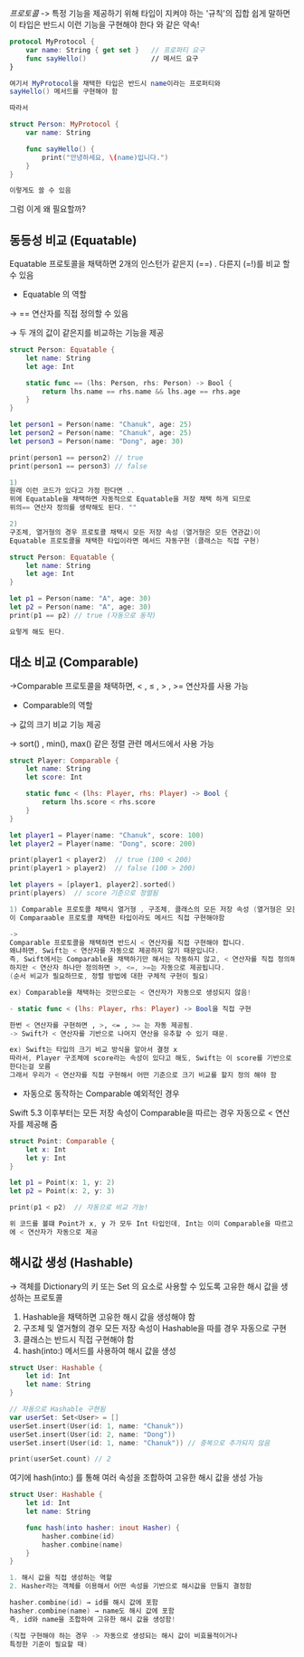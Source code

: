 
*프로토콜*
-> 특정 기능을 제공하기 위해 타입이 지켜야 하는 '규칙'의 집합
쉽게 말하면 이 타입은 반드시 이런 기능을 구현해야 한다 와 같은 약속!

``` swift
protocol MyProtocol {
    var name: String { get set }   // 프로퍼티 요구
    func sayHello()                // 메서드 요구
}

여기서 MyProtocol을 채택한 타입은 반드시 name이라는 프로퍼티와
sayHello() 메서드를 구현해야 함

따라서

struct Person: MyProtocol {
    var name: String

    func sayHello() {
        print("안녕하세요, \(name)입니다.")
    }
}

이렇게도 쓸 수 있음


```

그럼 이게 왜 필요할까?




## 동등성 비교 (Equatable)

Equatable 프로토콜을 채택하면 2개의 인스턴가 같은지 (==) . 다른지 (=!)를 비교 할 수 있음

- Equatable 의 역할

→ == 연산자를 직접 정의할 수 있음

→ 두 개의 값이 같은지를 비교하는 기능을 제공

```swift
struct Person: Equatable {
    let name: String
    let age: Int

    static func == (lhs: Person, rhs: Person) -> Bool {
        return lhs.name == rhs.name && lhs.age == rhs.age
    }
}

let person1 = Person(name: "Chanuk", age: 25)
let person2 = Person(name: "Chanuk", age: 25)
let person3 = Person(name: "Dong", age: 30)

print(person1 == person2) // true
print(person1 == person3) // false

1)
원래 이런 코드가 있다고 가정 한다면 ..
위에 Equatable을 채택하면 자동적으로 Equatable을 저장 채택 하게 되므로
위의== 연산자 정의를 생략해도 된다. ""

2)
구조체, 열거형의 경우 프로토콜 채택시 모든 저장 속성 (열거형은 모든 연관값)이 
Equatable 프로토콜을 채택한 타입이라면 메서드 자동구현 (클래스는 직접 구현)

struct Person: Equatable {
    let name: String
    let age: Int
}

let p1 = Person(name: "A", age: 30)
let p2 = Person(name: "A", age: 30)
print(p1 == p2) // true (자동으로 동작)

요렇게 해도 된다.
```




## 대소 비교 (Comparable)

→Comparable 프로토콜을 채택하면, < , ≤ , > , >= 연산자를 사용 가능

- Comparable의 역할

→ 값의 크기 비교 기능 제공

→ sort() , min(), max() 같은 정렬 관련 메서드에서 사용 가능

```swift
struct Player: Comparable {
    let name: String
    let score: Int

    static func < (lhs: Player, rhs: Player) -> Bool {
        return lhs.score < rhs.score
    }
}

let player1 = Player(name: "Chanuk", score: 100)
let player2 = Player(name: "Dong", score: 200)

print(player1 < player2)  // true (100 < 200)
print(player1 > player2)  // false (100 > 200)

let players = [player1, player2].sorted()
print(players)  // score 기준으로 정렬됨

1) Comparable 프로토콜 채택시 열거형 , 구조체, 클래스의 모든 저장 속성 (열거형은 모든 연관값)
이 Comparaable 프로토콜 채택한 타입이라도 메서드 직접 구현해야함

-> 
Comparable 프로토콜을 채택하면 반드시 < 연산자를 직접 구현해야 합니다.
왜냐하면, Swift는 < 연산자를 자동으로 제공하지 않기 때문입니다.
즉, Swift에서는 Comparable을 채택하기만 해서는 작동하지 않고, < 연산자를 직접 정의해야 합니다.
하지만 < 연산자 하나만 정의하면 >, <=, >=는 자동으로 제공됩니다.
(순서 비교가 필요하므로, 정렬 방법에 대한 구체적 구현이 필요)

ex) Comparable을 채택하는 것만으로는 < 연산자가 자동으로 생성되지 않음!

- static func < (lhs: Player, rhs: Player) -> Bool을 직접 구현

한번 < 연산자를 구현하면 , >, <= , >= 는 자동 제공됨.
-> Swift가 < 연산자를 기반으로 나머지 연산을 유추할 수 있기 때문.

ex) Swift는 타입의 크기 비교 방식을 알아서 결정 x
따라서, Player 구조체에 score라는 속성이 있다고 해도, Swift는 이 score를 기반으로 정렬해야
한다는걸 모름
그래서 우리가 < 연산자를 직접 구현해서 어떤 기준으로 크기 비교를 할지 정의 해야 함

```

- 자동으로 동작하는 Comparable 예외적인 경우

Swift 5.3 이후부터는 모든 저장 속성이 Comparable을 따르는 경우 자동으로 < 연산자를 제공해 줌

```swift
struct Point: Comparable {
    let x: Int
    let y: Int
}

let p1 = Point(x: 1, y: 2)
let p2 = Point(x: 2, y: 3)

print(p1 < p2)  // 자동으로 비교 가능!

위 코드를 볼떄 Point가 x, y 가 모두 Int 타입인데, Int는 이미 Comparable을 따르고 있기 떄문
에 < 연산자가 자동으로 제공
```



## 해시값 생성 (Hashable)

→ 객체를 Dictionary의 키 또는 Set 의 요소로 사용할 수 있도록 고유한 해시 값을 생성하는 프로토콜

1. Hashable을 채택하면 고유한 해시 값을 생성해야 함
2. 구조체 및 열거형의 경우 모든 저장 속성이 Hashable을 따를 경우 자동으로 구현
3. 클래스는 반드시 직접 구현해야 함
4. hash(into:) 메서드를 사용하여 해시 값을 생성

```swift
struct User: Hashable {
    let id: Int
    let name: String
}

// 자동으로 Hashable 구현됨
var userSet: Set<User> = []
userSet.insert(User(id: 1, name: "Chanuk"))
userSet.insert(User(id: 2, name: "Dong"))
userSet.insert(User(id: 1, name: "Chanuk")) // 중복으로 추가되지 않음

print(userSet.count) // 2

```

여기에 hash(into:) 를 통해 여러 속성을 조합하여 고유한 해시 값을 생성 가능

```swift
struct User: Hashable {
    let id: Int
    let name: String

    func hash(into hasher: inout Hasher) {
        hasher.combine(id)
        hasher.combine(name)
    }
}

1. 해시 값을 직접 생성하는 역할
2. Hasher라는 객체를 이용해서 어떤 속성을 기반으로 해시값을 만들지 결정함

hasher.combine(id) → id를 해시 값에 포함
hasher.combine(name) → name도 해시 값에 포함
즉, id와 name을 조합하여 고유한 해시 값을 생성함!

(직접 구현해야 하는 경우 -> 자동으로 생성되는 해시 값이 비효율적이거나
특정한 기준이 필요할 때)
```